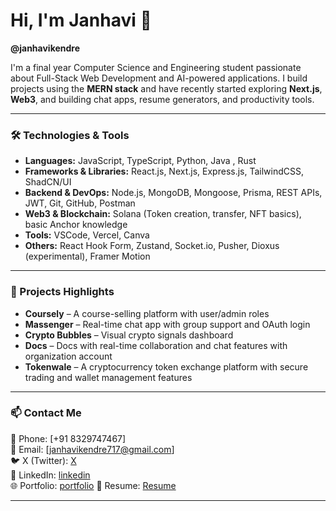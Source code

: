 # Hi, I'm Janhavi 👋  
**@janhavikendre**

I'm a final year Computer Science and Engineering student passionate about Full-Stack Web Development and AI-powered applications. I build projects using the **MERN stack** and have recently started exploring **Next.js**, **Web3**, and building chat apps, resume generators, and productivity tools.


---

### 🛠️ Technologies & Tools  
- **Languages:** JavaScript, TypeScript, Python, Java , Rust
- **Frameworks & Libraries:** React.js, Next.js, Express.js, TailwindCSS, ShadCN/UI  
- **Backend & DevOps:** Node.js, MongoDB, Mongoose, Prisma, REST APIs, JWT, Git, GitHub, Postman  
- **Web3 & Blockchain:** Solana (Token creation, transfer, NFT basics), basic Anchor knowledge  
- **Tools:** VSCode, Vercel, Canva  
- **Others:** React Hook Form, Zustand, Socket.io, Pusher, Dioxus (experimental), Framer Motion  

---

### 📂 Projects Highlights
- **Coursely** – A course-selling platform with user/admin roles  
- **Massenger** – Real-time chat app with group support and OAuth login  
- **Crypto Bubbles** – Visual crypto signals dashboard  
- **Docs** – Docs with real-time collaboration and chat features with organization account  
- **Tokenwale** – A cryptocurrency token exchange platform with secure trading and wallet management features  

---

### 📫 Contact Me  
📱 Phone: [+91 8329747467]  
📧 Email: [janhavikendre717@gmail.com]  
🐦 X (Twitter): [X](https://x.com/CodeCzar1)  
💼 LinkedIn: [linkedin](https://www.linkedin.com/in/janhavi-kendre-b06675249/)  
🌐 Portfolio: [portfolio](https://www.janhavikendre.tech/)
📄 Resume: [Resume](https://drive.google.com/file/d/14oLon1Kgdlyibi75DPpB3Pc-2Cgfv0T4/view)

---



